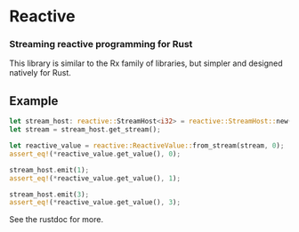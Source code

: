# Reactive
### Streaming reactive programming for Rust

This library is similar to the Rx family of libraries, but simpler and designed natively for Rust.

## Example

```rust
let stream_host: reactive::StreamHost<i32> = reactive::StreamHost::new();
let stream = stream_host.get_stream();

let reactive_value = reactive::ReactiveValue::from_stream(stream, 0);
assert_eq!(*reactive_value.get_value(), 0);

stream_host.emit(1);
assert_eq!(*reactive_value.get_value(), 1);

stream_host.emit(3);
assert_eq!(*reactive_value.get_value(), 3);
```

See the rustdoc for more.